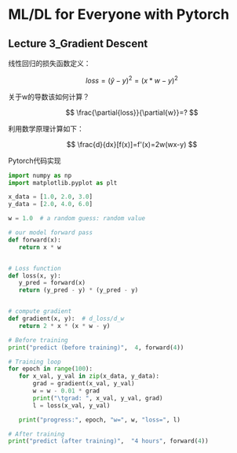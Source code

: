 # ML/DL for Everyone with Pytorch

## Lecture 3_Gradient Descent

线性回归的损失函数定义：

$$ loss = (\hat{y}-y)^2 = (x*w-y)^2 $$

关于w的导数该如何计算？

$$ \frac{\partial{loss}}{\partial{w}}=? $$

利用数学原理计算如下：

$$ \frac{d}{dx}[f(x)]=f'(x)=2w(wx-y) $$

Pytorch代码实现

```python
import numpy as np
import matplotlib.pyplot as plt

x_data = [1.0, 2.0, 3.0]
y_data = [2.0, 4.0, 6.0]

w = 1.0  # a random guess: random value

# our model forward pass
def forward(x):
   return x * w


# Loss function
def loss(x, y):
   y_pred = forward(x)
   return (y_pred - y) * (y_pred - y)


# compute gradient
def gradient(x, y):  # d_loss/d_w
   return 2 * x * (x * w - y)

# Before training
print("predict (before training)",  4, forward(4))

# Training loop
for epoch in range(100):
   for x_val, y_val in zip(x_data, y_data):
       grad = gradient(x_val, y_val)
       w = w - 0.01 * grad
       print("\tgrad: ", x_val, y_val, grad)
       l = loss(x_val, y_val)

   print("progress:", epoch, "w=", w, "loss=", l)

# After training
print("predict (after training)",  "4 hours", forward(4))
```

